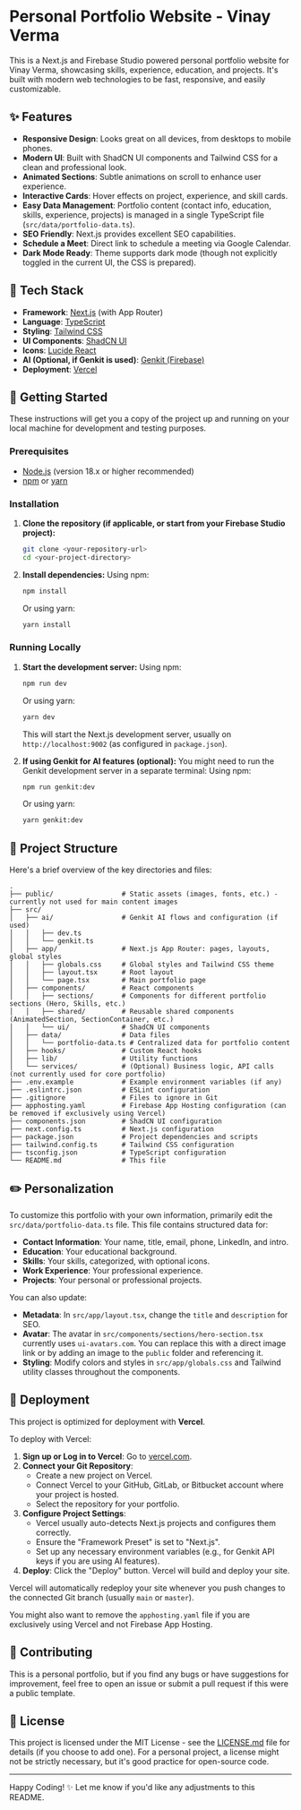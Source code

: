 
# Personal Portfolio Website - Vinay Verma

This is a Next.js and Firebase Studio powered personal portfolio website for Vinay Verma, showcasing skills, experience, education, and projects. It's built with modern web technologies to be fast, responsive, and easily customizable.

## ✨ Features

*   **Responsive Design**: Looks great on all devices, from desktops to mobile phones.
*   **Modern UI**: Built with ShadCN UI components and Tailwind CSS for a clean and professional look.
*   **Animated Sections**: Subtle animations on scroll to enhance user experience.
*   **Interactive Cards**: Hover effects on project, experience, and skill cards.
*   **Easy Data Management**: Portfolio content (contact info, education, skills, experience, projects) is managed in a single TypeScript file (`src/data/portfolio-data.ts`).
*   **SEO Friendly**: Next.js provides excellent SEO capabilities.
*   **Schedule a Meet**: Direct link to schedule a meeting via Google Calendar.
*   **Dark Mode Ready**: Theme supports dark mode (though not explicitly toggled in the current UI, the CSS is prepared).

## 🚀 Tech Stack

*   **Framework**: [Next.js](https://nextjs.org/) (with App Router)
*   **Language**: [TypeScript](https://www.typescriptlang.org/)
*   **Styling**: [Tailwind CSS](https://tailwindcss.com/)
*   **UI Components**: [ShadCN UI](https://ui.shadcn.com/)
*   **Icons**: [Lucide React](https://lucide.dev/)
*   **AI (Optional, if Genkit is used)**: [Genkit (Firebase)](https://firebase.google.com/docs/genkit)
*   **Deployment**: [Vercel](https://vercel.com/)

## 🏁 Getting Started

These instructions will get you a copy of the project up and running on your local machine for development and testing purposes.

### Prerequisites

*   [Node.js](https://nodejs.org/) (version 18.x or higher recommended)
*   [npm](https://www.npmjs.com/) or [yarn](https://yarnpkg.com/)

### Installation

1.  **Clone the repository (if applicable, or start from your Firebase Studio project):**
    ```bash
    git clone <your-repository-url>
    cd <your-project-directory>
    ```

2.  **Install dependencies:**
    Using npm:
    ```bash
    npm install
    ```
    Or using yarn:
    ```bash
    yarn install
    ```

### Running Locally

1.  **Start the development server:**
    Using npm:
    ```bash
    npm run dev
    ```
    Or using yarn:
    ```bash
    yarn dev
    ```
    This will start the Next.js development server, usually on `http://localhost:9002` (as configured in `package.json`).

2.  **If using Genkit for AI features (optional):**
    You might need to run the Genkit development server in a separate terminal:
    Using npm:
    ```bash
    npm run genkit:dev
    ```
    Or using yarn:
    ```bash
    yarn genkit:dev
    ```

## 📂 Project Structure

Here's a brief overview of the key directories and files:

```
.
├── public/                 # Static assets (images, fonts, etc.) - currently not used for main content images
├── src/
│   ├── ai/                 # Genkit AI flows and configuration (if used)
│   │   ├── dev.ts
│   │   └── genkit.ts
│   ├── app/                # Next.js App Router: pages, layouts, global styles
│   │   ├── globals.css     # Global styles and Tailwind CSS theme
│   │   ├── layout.tsx      # Root layout
│   │   └── page.tsx        # Main portfolio page
│   ├── components/         # React components
│   │   ├── sections/       # Components for different portfolio sections (Hero, Skills, etc.)
│   │   ├── shared/         # Reusable shared components (AnimatedSection, SectionContainer, etc.)
│   │   └── ui/             # ShadCN UI components
│   ├── data/               # Data files
│   │   └── portfolio-data.ts # Centralized data for portfolio content
│   ├── hooks/              # Custom React hooks
│   ├── lib/                # Utility functions
│   └── services/           # (Optional) Business logic, API calls (not currently used for core portfolio)
├── .env.example            # Example environment variables (if any)
├── .eslintrc.json          # ESLint configuration
├── .gitignore              # Files to ignore in Git
├── apphosting.yaml         # Firebase App Hosting configuration (can be removed if exclusively using Vercel)
├── components.json         # ShadCN UI configuration
├── next.config.ts          # Next.js configuration
├── package.json            # Project dependencies and scripts
├── tailwind.config.ts      # Tailwind CSS configuration
├── tsconfig.json           # TypeScript configuration
└── README.md               # This file
```

## ✏️ Personalization

To customize this portfolio with your own information, primarily edit the `src/data/portfolio-data.ts` file. This file contains structured data for:

*   **Contact Information**: Your name, title, email, phone, LinkedIn, and intro.
*   **Education**: Your educational background.
*   **Skills**: Your skills, categorized, with optional icons.
*   **Work Experience**: Your professional experience.
*   **Projects**: Your personal or professional projects.

You can also update:

*   **Metadata**: In `src/app/layout.tsx`, change the `title` and `description` for SEO.
*   **Avatar**: The avatar in `src/components/sections/hero-section.tsx` currently uses `ui-avatars.com`. You can replace this with a direct image link or by adding an image to the `public` folder and referencing it.
*   **Styling**: Modify colors and styles in `src/app/globals.css` and Tailwind utility classes throughout the components.

## 🚀 Deployment

This project is optimized for deployment with **Vercel**.

To deploy with Vercel:

1.  **Sign up or Log in to Vercel**: Go to [vercel.com](https://vercel.com/).
2.  **Connect your Git Repository**:
    *   Create a new project on Vercel.
    *   Connect Vercel to your GitHub, GitLab, or Bitbucket account where your project is hosted.
    *   Select the repository for your portfolio.
3.  **Configure Project Settings**:
    *   Vercel usually auto-detects Next.js projects and configures them correctly.
    *   Ensure the "Framework Preset" is set to "Next.js".
    *   Set up any necessary environment variables (e.g., for Genkit API keys if you are using AI features).
4.  **Deploy**: Click the "Deploy" button. Vercel will build and deploy your site.

Vercel will automatically redeploy your site whenever you push changes to the connected Git branch (usually `main` or `master`).

You might also want to remove the `apphosting.yaml` file if you are exclusively using Vercel and not Firebase App Hosting.

## 🤝 Contributing

This is a personal portfolio, but if you find any bugs or have suggestions for improvement, feel free to open an issue or submit a pull request if this were a public template.

## 📄 License

This project is licensed under the MIT License - see the [LICENSE.md](LICENSE.md) file for details (if you choose to add one). For a personal project, a license might not be strictly necessary, but it's good practice for open-source code.

---

Happy Coding! ✨
Let me know if you'd like any adjustments to this README.

